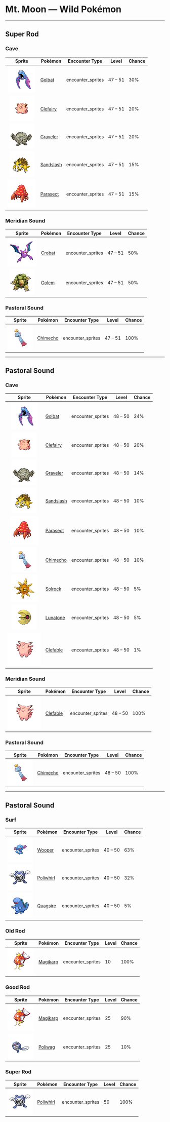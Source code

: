 # Mt. Moon — Wild Pokémon

---

## Super Rod

### Cave

| Sprite | Pokémon | Encounter Type | Level | Chance |
|:------:|---------|:--------------:|-------|--------|
| ![Golbat](../../assets/sprites/golbat/front.gif "Golbat: It can drink more than 10 ounces of blood at once. If it has too much, it gets heavy and flies clumsily.") | [Golbat](../../pokemon/golbat.md) | encounter_sprites| 47 – 51 | 30% |
| ![Clefairy](../../assets/sprites/clefairy/front.gif "Clefairy: Its adorable behavior and cry make it highly popular. However, this cute Pokémon is rarely found.") | [Clefairy](../../pokemon/clefairy.md) | encounter_sprites| 47 – 51 | 20% |
| ![Graveler](../../assets/sprites/graveler/front.gif "Graveler: A slow walker, it rolls to move. It pays no attention to any object that happens to be in its path.") | [Graveler](../../pokemon/graveler.md) | encounter_sprites| 47 – 51 | 20% |
| ![Sandslash](../../assets/sprites/sandslash/front.gif "Sandslash: If it digs at an incredible pace, it may snap off its spikes and claws. They grow back in a day.") | [Sandslash](../../pokemon/sandslash.md) | encounter_sprites| 47 – 51 | 15% |
| ![Parasect](../../assets/sprites/parasect/front.gif "Parasect: The larger the mushroom on its back grows, the stronger the mushroom spores it scatters.") | [Parasect](../../pokemon/parasect.md) | encounter_sprites| 47 – 51 | 15% |

### Meridian Sound

| Sprite | Pokémon | Encounter Type | Level | Chance |
|:------:|---------|:--------------:|-------|--------|
| ![Crobat](../../assets/sprites/crobat/front.gif "Crobat: The development of wings on its legs enables it to fly fast but also makes it tough to stop and rest.") | [Crobat](../../pokemon/crobat.md) | encounter_sprites| 47 – 51 | 50% |
| ![Golem](../../assets/sprites/golem/front.gif "Golem: It is capable of blowing itself up. It uses this explosive force to jump from mountain to mountain.") | [Golem](../../pokemon/golem.md) | encounter_sprites| 47 – 51 | 50% |

### Pastoral Sound

| Sprite | Pokémon | Encounter Type | Level | Chance |
|:------:|---------|:--------------:|-------|--------|
| ![Chimecho](../../assets/sprites/chimecho/front.gif "Chimecho: It uses the sucker on its head to hang from a tree or from eaves. It can produce seven different tones.") | [Chimecho](../../pokemon/chimecho.md) | encounter_sprites| 47 – 51 | 100% |

---

## Pastoral Sound

### Cave

| Sprite | Pokémon | Encounter Type | Level | Chance |
|:------:|---------|:--------------:|-------|--------|
| ![Golbat](../../assets/sprites/golbat/front.gif "Golbat: It can drink more than 10 ounces of blood at once. If it has too much, it gets heavy and flies clumsily.") | [Golbat](../../pokemon/golbat.md) | encounter_sprites| 48 – 50 | 24% |
| ![Clefairy](../../assets/sprites/clefairy/front.gif "Clefairy: Its adorable behavior and cry make it highly popular. However, this cute Pokémon is rarely found.") | [Clefairy](../../pokemon/clefairy.md) | encounter_sprites| 48 – 50 | 20% |
| ![Graveler](../../assets/sprites/graveler/front.gif "Graveler: A slow walker, it rolls to move. It pays no attention to any object that happens to be in its path.") | [Graveler](../../pokemon/graveler.md) | encounter_sprites| 48 – 50 | 14% |
| ![Sandslash](../../assets/sprites/sandslash/front.gif "Sandslash: If it digs at an incredible pace, it may snap off its spikes and claws. They grow back in a day.") | [Sandslash](../../pokemon/sandslash.md) | encounter_sprites| 48 – 50 | 10% |
| ![Parasect](../../assets/sprites/parasect/front.gif "Parasect: The larger the mushroom on its back grows, the stronger the mushroom spores it scatters.") | [Parasect](../../pokemon/parasect.md) | encounter_sprites| 48 – 50 | 10% |
| ![Chimecho](../../assets/sprites/chimecho/front.gif "Chimecho: It uses the sucker on its head to hang from a tree or from eaves. It can produce seven different tones.") | [Chimecho](../../pokemon/chimecho.md) | encounter_sprites| 48 – 50 | 10% |
| ![Solrock](../../assets/sprites/solrock/front.gif "Solrock: When it rotates itself, it gives off light similar to the sun, thus blinding its foes.") | [Solrock](../../pokemon/solrock.md) | encounter_sprites| 48 – 50 | 5% |
| ![Lunatone](../../assets/sprites/lunatone/front.gif "Lunatone: It was discovered at the site of a meteor strike 40 years ago. Its stare can lull its foes to sleep.") | [Lunatone](../../pokemon/lunatone.md) | encounter_sprites| 48 – 50 | 5% |
| ![Clefable](../../assets/sprites/clefable/front.gif "Clefable: Its very sensitive ears let it distinguish distant sounds. As a result, it prefers quiet places.") | [Clefable](../../pokemon/clefable.md) | encounter_sprites| 48 – 50 | 1% |

### Meridian Sound

| Sprite | Pokémon | Encounter Type | Level | Chance |
|:------:|---------|:--------------:|-------|--------|
| ![Clefable](../../assets/sprites/clefable/front.gif "Clefable: Its very sensitive ears let it distinguish distant sounds. As a result, it prefers quiet places.") | [Clefable](../../pokemon/clefable.md) | encounter_sprites| 48 – 50 | 100% |

### Pastoral Sound

| Sprite | Pokémon | Encounter Type | Level | Chance |
|:------:|---------|:--------------:|-------|--------|
| ![Chimecho](../../assets/sprites/chimecho/front.gif "Chimecho: It uses the sucker on its head to hang from a tree or from eaves. It can produce seven different tones.") | [Chimecho](../../pokemon/chimecho.md) | encounter_sprites| 48 – 50 | 100% |

---

## Pastoral Sound

### Surf

| Sprite | Pokémon | Encounter Type | Level | Chance |
|:------:|---------|:--------------:|-------|--------|
| ![Wooper](../../assets/sprites/wooper/front.gif "Wooper: When it walks around on the ground, it coats its body with a slimy, poisonous film.") | [Wooper](../../pokemon/wooper.md) | encounter_sprites| 40 – 50 | 63% |
| ![Poliwhirl](../../assets/sprites/poliwhirl/front.gif "Poliwhirl: The skin on most of its body is moist. However, the skin on its belly spiral feels smooth.") | [Poliwhirl](../../pokemon/poliwhirl.md) | encounter_sprites| 40 – 50 | 32% |
| ![Quagsire](../../assets/sprites/quagsire/front.gif "Quagsire: Due to its relaxed and carefree attitude, it often bumps its head on boulders and boat hulls as it swims.") | [Quagsire](../../pokemon/quagsire.md) | encounter_sprites| 40 – 50 | 5% |

### Old Rod

| Sprite | Pokémon | Encounter Type | Level | Chance |
|:------:|---------|:--------------:|-------|--------|
| ![Magikarp](../../assets/sprites/magikarp/front.gif "Magikarp: For no reason, it jumps and splashes about, making it easy for predators like PIDGEOTTO to catch it mid-jump.") | [Magikarp](../../pokemon/magikarp.md) | encounter_sprites| 10 | 100% |

### Good Rod

| Sprite | Pokémon | Encounter Type | Level | Chance |
|:------:|---------|:--------------:|-------|--------|
| ![Magikarp](../../assets/sprites/magikarp/front.gif "Magikarp: For no reason, it jumps and splashes about, making it easy for predators like PIDGEOTTO to catch it mid-jump.") | [Magikarp](../../pokemon/magikarp.md) | encounter_sprites| 25 | 90% |
| ![Poliwag](../../assets/sprites/poliwag/front.gif "Poliwag: The direction of its belly spiral differs by area. The equator is thought to have an effect on this.") | [Poliwag](../../pokemon/poliwag.md) | encounter_sprites| 25 | 10% |

### Super Rod

| Sprite | Pokémon | Encounter Type | Level | Chance |
|:------:|---------|:--------------:|-------|--------|
| ![Poliwhirl](../../assets/sprites/poliwhirl/front.gif "Poliwhirl: The skin on most of its body is moist. However, the skin on its belly spiral feels smooth.") | [Poliwhirl](../../pokemon/poliwhirl.md) | encounter_sprites| 50 | 100% |

